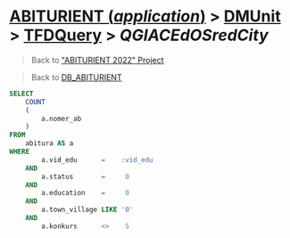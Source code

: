 # [ABITURIENT (*application*)](../../app_abiturient_2022.md) > [DMUnit](../DMUnit.md) > [TFDQuery](TDFQuery.md) > *QGIACEdOSredCity*

> Back to ["ABITURIENT 2022" Project](/README.md)

> Back to [DB_ABITURIENT](../../../db/db_abiturient_2022.md)

```sql
SELECT
    COUNT
    (
        a.nomer_ab
    )
FROM
    abitura AS a
WHERE
        a.vid_edu      =    :vid_edu
    AND
        a.status       =     0
    AND
        a.education    =     0
    AND
        a.town_village LIKE '0'
    AND
        a.konkurs      <>    5
```